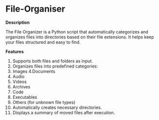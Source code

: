 # File-Organiser

**Description**

The File Organizer is a Python script that automatically categorizes and organizes files into directories based on their file extensions. It helps keep your files structured and easy to find.

**Features**
1. Supports both files and folders as input.
2. Organizes files into predefined categories:
3. Images
4.Documents
5. Audio
6. Videos
7. Archives
8. Code
9. Executables
10. Others (for unknown file types)
11. Automatically creates necessary directories.
12. Displays a summary of moved files after execution.


